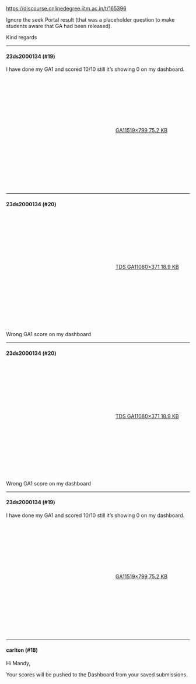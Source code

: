 https://discourse.onlinedegree.iitm.ac.in/t/165396

Ignore the seek Portal result (that was a placeholder question to make students aware that GA had been released).</p>
<p>Kind regards</p><hr>

<h4>23ds2000134 (#19)</h4>
<p>I have done my GA1 and scored 10/10 still it’s showing 0 on my dashboard.<br/>
<div class="lightbox-wrapper"><a class="lightbox" data-download-href="/uploads/short-url/yz9PATmpvHfJujLPkMGcJWUqk4R.jpeg?dl=1" href="https://europe1.discourse-cdn.com/flex013/uploads/iitm/original/3X/f/2/f243581ee96bbe3cf7d61045cac975ed7e2c662d.jpeg" rel="noopener nofollow ugc" title="GA1"><div class="meta"><svg aria-hidden="true" class="fa d-icon d-icon-far-image svg-icon"><use href="#far-image"></use></svg><span class="filename">GA1</span><span class="informations">1519×799 75.2 KB</span><svg aria-hidden="true" class="fa d-icon d-icon-discourse-expand svg-icon"><use href="#discourse-expand"></use></svg></div></a></div></p><hr>

<h4>23ds2000134 (#20)</h4>
<p><div class="lightbox-wrapper"><a class="lightbox" data-download-href="/uploads/short-url/ivu5oUw0W30mJy1VC3JIJoVT74n.jpeg?dl=1" href="https://europe1.discourse-cdn.com/flex013/uploads/iitm/original/3X/8/1/81b642f0e6a2339dc3c900958ff5255f59b79243.jpeg" rel="noopener nofollow ugc" title="TDS GA1"><div class="meta"><svg aria-hidden="true" class="fa d-icon d-icon-far-image svg-icon"><use href="#far-image"></use></svg><span class="filename">TDS GA1</span><span class="informations">1080×371 18.9 KB</span><svg aria-hidden="true" class="fa d-icon d-icon-discourse-expand svg-icon"><use href="#discourse-expand"></use></svg></div></a></div><br/>
Wrong GA1 score on my dashboard</p><hr>

<h4>23ds2000134 (#20)</h4>
<p><div class="lightbox-wrapper"><a class="lightbox" data-download-href="/uploads/short-url/ivu5oUw0W30mJy1VC3JIJoVT74n.jpeg?dl=1" href="https://europe1.discourse-cdn.com/flex013/uploads/iitm/original/3X/8/1/81b642f0e6a2339dc3c900958ff5255f59b79243.jpeg" rel="noopener nofollow ugc" title="TDS GA1"><div class="meta"><svg aria-hidden="true" class="fa d-icon d-icon-far-image svg-icon"><use href="#far-image"></use></svg><span class="filename">TDS GA1</span><span class="informations">1080×371 18.9 KB</span><svg aria-hidden="true" class="fa d-icon d-icon-discourse-expand svg-icon"><use href="#discourse-expand"></use></svg></div></a></div><br/>
Wrong GA1 score on my dashboard</p><hr>

<h4>23ds2000134 (#19)</h4>
<p>I have done my GA1 and scored 10/10 still it’s showing 0 on my dashboard.<br/>
<div class="lightbox-wrapper"><a class="lightbox" data-download-href="/uploads/short-url/yz9PATmpvHfJujLPkMGcJWUqk4R.jpeg?dl=1" href="https://europe1.discourse-cdn.com/flex013/uploads/iitm/original/3X/f/2/f243581ee96bbe3cf7d61045cac975ed7e2c662d.jpeg" rel="noopener nofollow ugc" title="GA1"><div class="meta"><svg aria-hidden="true" class="fa d-icon d-icon-far-image svg-icon"><use href="#far-image"></use></svg><span class="filename">GA1</span><span class="informations">1519×799 75.2 KB</span><svg aria-hidden="true" class="fa d-icon d-icon-discourse-expand svg-icon"><use href="#discourse-expand"></use></svg></div></a></div></p><hr>

<h4>carlton (#18)</h4>
<p>Hi Mandy,</p>
<p>Your scores will be pushed to the Dashboard from your saved submissions.